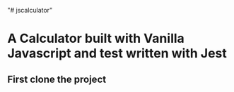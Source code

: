 "# jscalculator" 
# A Calculator built with Vanilla Javascript and test written with Jest
## First clone the project 